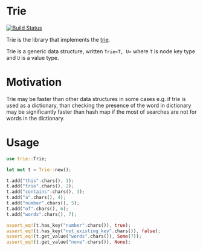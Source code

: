 # Trie

[![Build Status](https://travis-ci.org/aserebryakov/trie-rs.svg?branch=master)](https://travis-ci.org/aserebryakov/trie-rs)

Trie is the library that implements the [trie](https://en.wikipedia.org/wiki/Trie).

Trie is a generic data structure, written `Trie<T, U>` where `T` is node key type and `U` is a
value type.

# Motivation

Trie may be faster than other data structures in some cases e.g. if trie is used as a
dictionary, than checking the presence of the word in dictionary may be significantly faster
than hash map if the most of searches are not for words in the dictionary.

# Usage

```rust
use trie::Trie;

let mut t = Trie::new();

t.add("this".chars(), 1);
t.add("trie".chars(), 2);
t.add("contains".chars(), 3);
t.add("a".chars(), 4);
t.add("number".chars(), 5);
t.add("of".chars(), 6);
t.add("words".chars(), 7);

assert_eq!(t.has_key("number".chars()), true);
assert_eq!(t.has_key("not_existing_key".chars()), false);
assert_eq!(t.get_value("words".chars()), Some(7));
assert_eq!(t.get_value("none".chars()), None);
```
